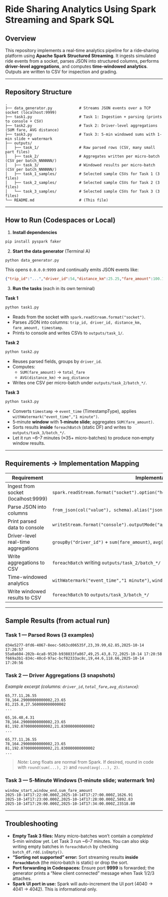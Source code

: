 # Ride Sharing Analytics Using Spark Streaming and Spark SQL

## Overview
This repository implements a real-time analytics pipeline for a ride‑sharing platform using **Apache Spark Structured Streaming**. It ingests simulated ride events from a socket, parses JSON into structured columns, performs **driver‑level aggregations**, and computes **time‑windowed analytics**. Outputs are written to CSV for inspection and grading.

---

## Repository Structure

```
.
├── data_generator.py            # Streams JSON events over a TCP socket (localhost:9999)
├── task1.py                     # Task 1: Ingestion + parsing (prints to console + CSV)
├── task2.py                     # Task 2: Driver-level aggregations (SUM fare, AVG distance)
├── task3.py                     # Task 3: 5-min windowed sums with 1-min slide + watermark
├── outputs/
│   ├── task_1/                  # Raw parsed rows (CSV, many small part files)
│   ├── task_2/                  # Aggregates written per micro-batch (CSV per batch_NNNNNN/)
│   ├── task_3/                  # Windowed results per micro-batch (CSV per batch_NNNNNN/)
│   ├── task_1_samples/          # Selected sample CSVs for Task 1 (3 files)
│   ├── task_2_samples/          # Selected sample CSVs for Task 2 (3 files)
│   └── task_3_samples/          # Selected sample CSVs for Task 3 (3 files)
└── README.md                    # (This file)
```

---

## How to Run (Codespaces or Local)

1) **Install dependencies**
```bash
pip install pyspark faker
```

2) **Start the data generator** (Terminal A)
```bash
python data_generator.py
```
This opens `0.0.0.0:9999` and continually emits JSON events like:
```json
{"trip_id":"...","driver_id":54,"distance_km":25.25,"fare_amount":100.11,"timestamp":"2025-10-14 17:18:05"}
```

3) **Run the tasks** (each in its own terminal)

**Task 1**
```bash
python task1.py
```
- Reads from the socket with `spark.readStream.format("socket")`.
- Parses JSON into columns: `trip_id, driver_id, distance_km, fare_amount, timestamp`.
- Prints to console and writes CSVs to `outputs/task_1/`.

**Task 2**
```bash
python task2.py
```
- Reuses parsed fields, groups by `driver_id`.
- Computes:
  - `SUM(fare_amount)` → `total_fare`
  - `AVG(distance_km)` → `avg_distance`
- Writes one CSV per micro-batch under `outputs/task_2/batch_*/`.

**Task 3**
```bash
python task3.py
```
- Converts `timestamp` → `event_time` (TimestampType), applies `withWatermark("event_time","1 minute")`.
- 5‑minute **window** with **1‑minute slide**; aggregates `SUM(fare_amount)`.
- Sorts results **inside** `foreachBatch` (static DF) and writes to `outputs/task_3/batch_*/`.
- Let it run ~6–7 minutes (≈35+ micro-batches) to produce non‑empty window results.

---

## Requirements → Implementation Mapping

| Requirement | Implementation |
|---|---|
| Ingest from socket (localhost:9999) | `spark.readStream.format("socket").option("host","localhost").option("port",9999)` |
| Parse JSON into columns | `from_json(col("value"), schema).alias("json").select("json.*")` |
| Print parsed data to console | `writeStream.format("console").outputMode("append")` (Task 1) |
| Driver-level real-time aggregations | `groupBy("driver_id")` + `sum(fare_amount)`, `avg(distance_km)` (Task 2) |
| Write aggregations to CSV | `foreachBatch` writing `outputs/task_2/batch_*/` |
| Time-windowed analytics | `withWatermark("event_time","1 minute")`, `window("5 minutes","1 minute")` (Task 3) |
| Write windowed results to CSV | `foreachBatch` to `outputs/task_3/batch_*/` |

---

## Sample Results (from actual run)

### Task 1 — Parsed Rows (3 examples)
```
d34e5277-8fd6-4067-8eec-5d63cd06535f,23,39.99,62.85,2025-10-14 17:20:57
55a0a604-202b-4ca8-9520-b938833fa867,49,25.43,8.72,2025-10-14 17:20:58
f669a3b1-834c-40cd-97ac-bcf82333ac8c,19,44.6,118.66,2025-10-14 17:20:56
```

### Task 2 — Driver Aggregations (3 snapshots)
_Example excerpt (columns: `driver_id,total_fare,avg_distance`):_
```
65,77.11,26.55
78,164.29000000000002,23.65
81,215.8,27.560000000000002
...
```
```
65,16.48,4.31
78,164.29000000000002,23.65
81,192.07000000000002,21.830000000000002
...
```
```
65,77.11,26.55
78,164.29000000000002,23.65
81,192.07000000000002,21.830000000000002
...
```

> _Note:_ Long floats are normal from Spark. If desired, round in code with `round(sum(...), 2)` and `round(avg(...), 2)`.

### Task 3 — 5‑Minute Windows (1‑minute slide; watermark 1m)
```
window_start,window_end,sum_fare_amount
2025-10-14T17:22:00.000Z,2025-10-14T17:27:00.000Z,1626.91
2025-10-14T17:23:00.000Z,2025-10-14T17:28:00.000Z,5892.83
2025-10-14T17:29:00.000Z,2025-10-14T17:34:00.000Z,23518.80
```

---

## Troubleshooting

- **Empty Task 3 files:** Many micro-batches won’t contain a *completed* 5‑min window yet. Let Task 3 run ~6–7 minutes. You can also skip writing empty batches in `foreachBatch` by checking `batch_df.rdd.isEmpty()`.  
- **“Sorting not supported” error:** Sort streaming results **inside `foreachBatch`** (the micro‑batch is static) or drop the sort.  
- **Port forwarding in Codespaces:** Ensure port **9999** is forwarded; the generator prints a “New client connected” message when Task 1/2/3 attaches.  
- **Spark UI port in use:** Spark will auto-increment the UI port (4040 → 4041 → 4042). This is informational only.


